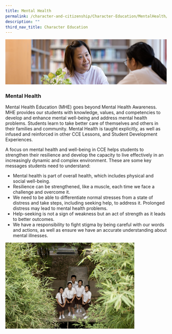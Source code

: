 ```yaml
---
title: Mental Health
permalink: /character-and-citizenship/Character-Education/MentalHealth/permalink/
description: ""
third_nav_title: Character Education
---
```

![](/images/CCE.jpg)

### Mental Health

Mental Health Education (MHE) goes beyond Mental Health Awareness. MHE provides our students with knowledge, values, and competencies to develop and enhance mental well-being and address mental health problems. Students learn to take better care of themselves and others in their families and community. Mental Health is taught explicitly, as well as infused and reinforced in other CCE Lessons, and Student Development Experiences.  
  
A focus on mental health and well-being in CCE helps students to strengthen their resilience and develop the capacity to live effectively in an increasingly dynamic and complex environment. These are some key messages students need to understand:  
  

*   Mental health is part of overall health, which includes physical and social well-being.
*   Resilience can be strengthened, like a muscle, each time we face a challenge and overcome it.
*   We need to be able to differentiate normal stresses from a state of distress and take steps, including seeking help, to address it. Prolonged distress may lead to mental health problems.
*   Help-seeking is not a sign of weakness but an act of strength as it leads to better outcomes.
*   We have a responsibility to fight stigma by being careful with our words and actions, as well as ensure we have an accurate understanding about mental illnesses.

<img src="/images/mental.jpg" style="width:80%">
